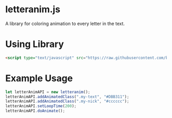 # letteranim.js
A library for coloring animation to every letter in the text.

# Using Library
```html
<script type="text/javascript" src="https://raw.githubusercontent.com/bariscodefxy/letteranim.js/master/src/letteranim.js"></script>
```

# Example Usage
```js
let letterAnimAPI = new letteranim();
letterAnimAPI.addAnimatedClass(".my-text", "#DBB311");
letterAnimAPI.addAnimatedClass(".my-nick", "#cccccc");
letterAnimAPI.setLoopTime(200);
letterAnimAPI.doAnimate();
```